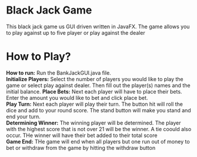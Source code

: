 # Black Jack Game

This black jack game us GUI driven written in JavaFX. The game allows you to play against up to five player or play against the dealer

# How to Play?

**How to run:** Run the BankJackGUI.java file.<br />
**Initialize Players:** Select the number of players you would like to play the game or select play against dealer. Then fill out the player(s) names and the initial balance.
**Place Bets:** Next each player will have to place their bets. Enter the amount you would like to bet and click place bet.<br />
**Play Turn:** Next each player will play their turn. The button hit will roll the dice and add to your round score. The stand button will make you stand and end your turn. <br />
**Determining Winner:** The winning player will be determined. The player with the highest score that is not over 21 will be the winner. A tie coould also occur. THe winner will have their bet added to their total score <br />
**Game End:** THe game will end when all players but one run out of money to bet or withdraw from the game by hitting the withdraw button<br />
